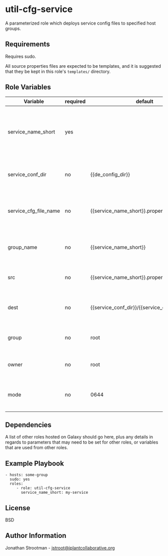 util-cfg-service
================

A parameterized role which deploys service config files to specified host groups.

Requirements
------------
Requires sudo.

All source properties files are expected to be templates, and it is suggested that 
they be kept in this role's `templates/` directory.

Role Variables
--------------

|Variable                | required | default                                        | choices        | comments                                               |
|------------------------|----------|------------------------------------------------|----------------|--------------------------------------------------------|
| service_name_short     |    yes   |                                                |                | The "short" name of the service. Short refers to the systemd unit name (i.e. short-name.service). |
| service_conf_dir       |    no    | {{de_config_dir}}                              |                | The destination directory for the logging file. |
| service_cfg_file_name  |    no    | {{service_name_short}}.properties              |                | The destination name for the config file (i.e. not the src template). |
| group_name             |    no    | {{service_name_short}}                         |                | The host group name where the config file is to be placed. |
| src                    |    no    | {{service_name_short}}.properties.j2           |                | The path to the src service config template. |
| dest                   |    no    | {{service_conf_dir}}/{{service_cfg_file_name}} |                | The destination path for the service config file. |
| group                  |    no    | root                                           |                | The unix group for the destination file. |
| owner                  |    no    | root                                           |                | The unix owner for the destination file. |
| mode                   |    no    | 0644                                           |                | The unix permissions for the destination file. |


Dependencies
------------

A list of other roles hosted on Galaxy should go here, plus any details in regards to parameters that may need to be set for other roles, or variables that are used from other roles.

Example Playbook
----------------

    - hosts: some-group
      sudo: yes
      roles:
         - role: util-cfg-service
           service_name_short: my-service 

License
-------

BSD

Author Information
------------------

Jonathan Strootman - jstroot@iplantcollaborative.org
